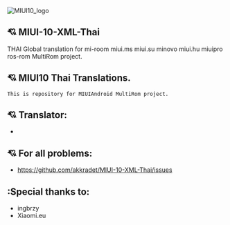 ![MIUI10_logo](https://i.imgur.com/s5PsCYM.png)
## :cupid: MIUI-10-XML-Thai
THAI Global translation for mi-room miui.ms miui.su minovo miui.hu miuipro ros-rom MultiRom project.
## :cupid: MIUI10 Thai Translations.
    This is repository for MIUIAndroid MultiRom project.
## :cupid: Translator:
- 
## :cupid: For all problems:
- https://github.com/akkradet/MIUI-10-XML-Thai/issues

## :Special thanks to:
- ingbrzy
- Xiaomi.eu
